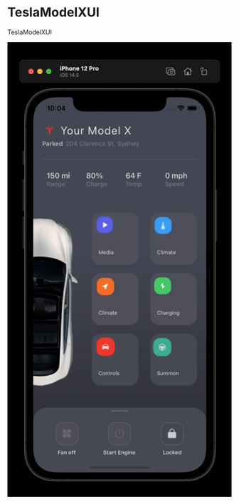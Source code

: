 # TeslaModelXUI
TeslaModelXUI

![alt text](https://github.com/AbdurM/TeslaModelXUI/blob/main/TeslaModelXFinal.png)
